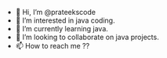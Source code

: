 - 👋 Hi, I’m @prateekscode
- 👀 I’m interested in java coding.
- 🌱 I’m currently learning java.
- 💞️ I’m looking to collaborate on java projects.
- 📫 How to reach me ??

<!---
prateekscode/prateekscode is a ✨ special ✨ repository because its `README.md` (this file) appears on your GitHub profile.
You can click the Preview link to take a look at your changes.
--->
